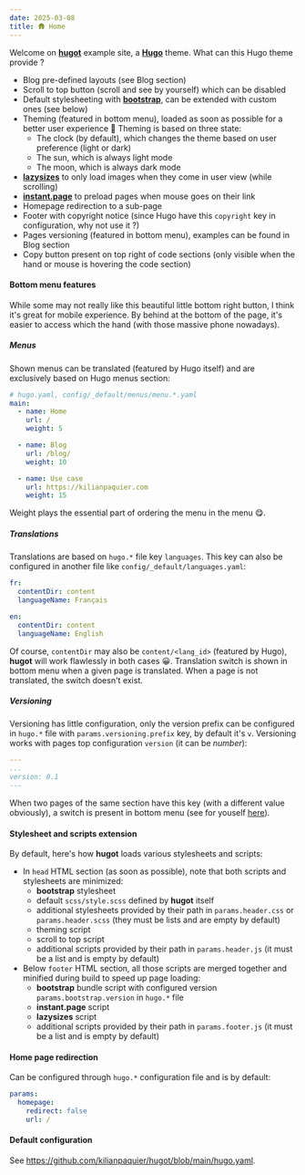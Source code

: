 ```yaml
---
date: 2025-03-08
title: 🛖 Home
---
```


Welcome on [**hugot**](https://github.com/kilianpaquier/hugot) example site, a [**Hugo**](https://gohugo.io/) theme.
What can this Hugo theme provide ?

- Blog pre-defined layouts (see Blog section)
- Scroll to top button (scroll and see by yourself) which can be disabled
- Default stylesheeting with [**bootstrap**](https://getbootstrap.com/), can be extended with custom ones (see below)
- Theming (featured in bottom menu), loaded as soon as possible for a better user experience 🙂
  Theming is based on three state:
  - The clock (by default), which changes the theme based on user preference (light or dark)
  - The sun, which is always light mode
  - The moon, which is always dark mode
- [**lazysizes**](https://afarkas.github.io/lazysizes/) to only load images when they come in user view (while scrolling)
- [**instant.page**](https://instant.page/) to preload pages when mouse goes on their link
- Homepage redirection to a sub-page
- Footer with copyright notice (since Hugo have this `copyright` key in configuration, why not use it ?)
- Pages versioning (featured in bottom menu), examples can be found in Blog section
- Copy button present on top right of code sections (only visible when the hand or mouse is hovering the code section)

#### Bottom menu features

While some may not really like this beautiful little bottom right button, I think it's great for mobile experience.
By behind at the bottom of the page, it's easier to access which the hand (with those massive phone nowadays).

##### Menus

Shown menus can be translated (featured by Hugo itself) and are exclusively based on Hugo menus section:

```yaml
# hugo.yaml, config/_default/menus/menu.*.yaml
main:
  - name: Home
    url: /
    weight: 5

  - name: Blog
    url: /blog/
    weight: 10

  - name: Use case
    url: https://kilianpaquier.com
    weight: 15
```

Weight plays the essential part of ordering the menu in the menu 😋.

##### Translations

Translations are based on `hugo.*` file key `languages`. This key can also be configured in another file like `config/_default/languages.yaml`:

```yaml
fr:
  contentDir: content
  languageName: Français

en:
  contentDir: content
  languageName: English
```

Of course, `contentDir` may also be `content/<lang_id>` (featured by Hugo), **hugot** will work flawlessly in both cases 😀.
Translation switch is shown in bottom menu when a given page is translated. When a page is not translated, the switch doesn't exist.

##### Versioning

Versioning has little configuration, only the version prefix can be configured in `hugo.*` file with `params.versioning.prefix` key, by default it's `v`.
Versioning works with pages top configuration `version` (it can be *number*):

```yaml
---
...
version: 0.1
---
```

When two pages of the same section have this key (with a different value obviously),
a switch is present in bottom menu (see for youself [here](/blog/versioned-translated/0.2/)).

#### Stylesheet and scripts extension

By default, here's how **hugot** loads various stylesheets and scripts:

- In `head` HTML section (as soon as possible), note that both scripts and stylesheets are minimized:
  - **bootstrap** stylesheet
  - default `scss/style.scss` defined by **hugot** itself
  - additional stylesheets provided by their path in `params.header.css` or `params.header.scss` (they must be lists and are empty by default)
  - theming script
  - scroll to top script
  - additional scripts provided by their path in `params.header.js` (it must be a list and is empty by default)
- Below `footer` HTML section, all those scripts are merged together and minified during build to speed up page loading:
  - **bootstrap** bundle script with configured version `params.bootstrap.version` in `hugo.*` file
  - **instant.page** script
  - **lazysizes** script
  - additional scripts provided by their path in `params.footer.js` (it must be a list and is empty by default)

#### Home page redirection

Can be configured through `hugo.*` configuration file and is by default:

```yaml
params:
  homepage:
    redirect: false
    url: /
```

#### Default configuration

See https://github.com/kilianpaquier/hugot/blob/main/hugo.yaml.
